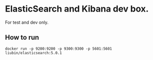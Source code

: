 # ElasticSearch and Kibana dev box.

For test and dev only.

## How to run

```
docker run -p 9200:9200 -p 9300:9300 -p 5601:5601 liubin/elasticsearch:5.0.1
```

